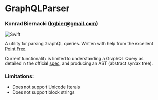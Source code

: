# GraphQLParser
### Konrad Biernacki (<kgbier@gmail.com>)

![Swift](https://github.com/kgbier/graphql-parser-swift/workflows/Swift/badge.svg)

A utility for parsing GraphQL queries. Written with help from the excellent 
[Point·Free](https://www.pointfree.co/collections/parsing).

Current functionality is limited to understanding a GraphQL Query as detailed in the
official [spec](https://spec.graphql.org/June2018/), and producing an AST (abstract syntax tree).

### Limitations:
- Does not support Unicode literals
- Does not support block strings
